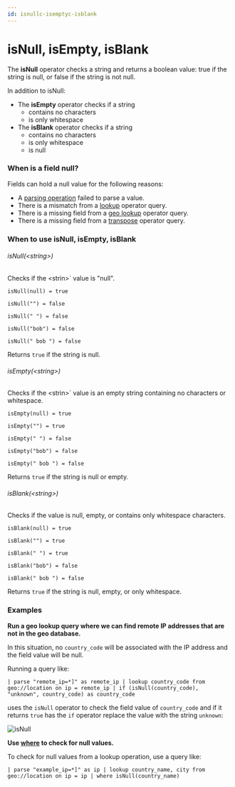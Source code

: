 ```yaml
---
id: isnullc-isemptyc-isblank
---
```


# isNull, isEmpty, isBlank

The **isNull** operator checks a string and returns a boolean value:
true if the string is null, or false if the string is not null.

In addition to isNull:

* The **isEmpty** operator checks if a string
    * contains no characters
    * is only whitespace
* The **isBlank** operator checks if a string
    * contains no characters
    * is only whitespace
    * is null

### When is a field null?

Fields can hold a null value for the following reasons:

* A [parsing operation](../parse-operators.md "Parse Operators")
    failed to parse a value.
* There is a mismatch from a [lookup](lookup-classic.md "lookup")
    operator query.
* There is a missing field from a [geo
    lookup](Geo-Lookup.md "Geo Lookup") operator query.
* There is a missing field from
    a [transpose](transpose.md "transpose") operator query.

### When to use isNull, isEmpty, isBlank

###### isNull(\<string\>)

Checks if the \<strin\>` value is "null".

`isNull(null) = true`

`isNull("") = false`

`isNull(" ") = false`

`isNull("bob") = false`

`isNull(" bob ") = false`

Returns `true` if the string is null.

###### isEmpty(\<string\>)

Checks if the \<strin\>` value is an empty string containing no
characters or whitespace.

`isEmpty(null) = true`

`isEmpty("") = true`

`isEmpty(" ") = false`

`isEmpty("bob") = false`

`isEmpty(" bob ") = false`

Returns `true` if the string is null or empty.

###### isBlank(\<string\>)

Checks if the value is null, empty, or contains only whitespace
characters.

`isBlank(null) = true`

`isBlank("") = true`

`isBlank(" ") = true`

`isBlank("bob") = false`

`isBlank(" bob ") = false`

Returns `true` if the string is null, empty, or only whitespace.

### Examples

**Run a geo lookup query where we can find remote IP addresses that are
not in the geo database.**

In this situation, no `country_code` will be associated with the IP
address and the field value will be null.

Running a query like:

`| parse "remote_ip=*]" as remote_ip | lookup country_code from geo://location on ip = remote_ip | if (isNull(country_code), "unknown", country_code) as country_code`

uses the `isNull` operator to check the field value of
`country_code` and if it returns `true` has the `if` operator replace
the value with the string `unknown`:

![isNull](../../static/img/search-query-language/search-operators/isNull%2C-isEmpty%2C-isBlank/isNull.png)

**Use [where](where.md "where") to check for null values.**

To check for null values from a lookup operation, use a query like:

`| parse "example_ip=*]" as ip | lookup country_name, city from geo://location on ip = ip | where isNull(country_name)`
